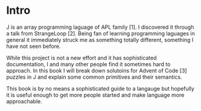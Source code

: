 # Intro

J is an array programming laguage of APL family [1]. I discovered it through a talk from StrangeLoop [2].
Being fan of learning programming laguages in general it immediately struck me as something totally different, something I have not seen before.

While this project is not a new effort and it has sophisticated documentation, I and many other people find it sometimes hard to approach.
In this book I will break down solutoins for Advent of Code [3] puzzles in J and explain some common primitives and their semantics.

This book is by no means a sophisticated guide to a langauge but hopefully it is useful enough to get more people started and make language more approachable.
